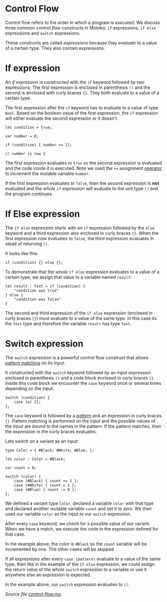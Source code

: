 # Control Flow

Control flow refers to the order in which a program is *executed*. We discuss three common *control flow* constructs in Motoko: `if` expressions, `if else` expressions and `switch` expressions. 

These constructs are called *expressions* because they *evaluate* to a value of a certain type. They also contain expressions. 

# If expression

An *if expression* is constructed with the `if` keyword followed by two expressions. The first expression is enclosed in parenthesis `()` and the second is enclosed with curly braces `{}`. They both evaluate to a value of a certain type.

The first expression after the `if` keyword has to evaluate to a value of type `Bool`. Based on the boolean value of the first expression, the `if` expression will either evaluate the second expression or it doesn't.  

```motoko
let condition = true;

var number = 0;

if (condition) { number += 1};

// number is now 1
```

The first expression evaluates to `true` so the second expression is evaluated and the code inside it is executed. Note we used the `+=` assignment [operator](operators.html) to increment the mutable variable `number`. 

If the first expression evaluates to `false`, then the second expression is **not** evaluated and the *whole* `if` expression will evaluate to the unit type `()` and the program continues.

# If Else expression

The `if else` expression starts with an `if` expression followed by the `else` keyword and a third expression also enclosed in curly braces `{}`. When the first expression now evaluates to `false`, the third expression evaluates in stead of returning `()`. 

It looks like this:

```motoko
if (condition) {} else {};
```

To demonstrate that the *whole* `if else` expression evaluates to a value of a certain type, we assign that value to a variable named `result`:

```motoko
let result : Text = if (condition) {
    "condition was true"
} else {
    "condition was false"
}
```

The second and third expression of the `if else` expression (enclosed in curly braces `{}`) must evaluate to a value of the same type. In this case its the `Text` type and therefore the variable `result` has type `Text`.  

# Switch expression

The `switch` expression is a powerful control flow construct that allows [pattern matching](pattern-matching.html) on its input. 

It constructed with the `switch` keyword followed by an input expression enclosed in parenthesis `()` and a code block enclosed in curly braces `{}`. Inside this code block we encounter the `case` keyword once or several times depending on the input. 

```motoko
switch (condition) {
    case (a) {};
};
```

The `case` keyword is followed by a *[pattern](pattern-matching.html)* and an expression in curly braces `{}`. Pattern matching is performed on the input and the possible values of the input are *bound* to the names in the pattern. If the pattern matches, then the expression in the curly braces evaluates. 

Lets switch on a variant as an input:

```motoko
type Color = { #Black; #White; #Blue; };

let color : Color = #Black;

var count = 0;

switch (color) {
    case (#Black) { count += 1 };
    case (#White) { count-= 1 };
    case (#Blue) { count := 0 };
};
```

We defined a variant type `Color`, declared a variable `color` with that type and declared another mutable variable `count` and set it to zero. We then used our variable `color` as the input to our `switch` expression.

After every `case` keyword, we check for a possible value of our variant. When we have a match, we execute the code in the expression defined for that case.

In the example above, the color is `#Black` so the `count` variable will be incremented by one. The other cases will be skipped. 

If all expressions after every `case (pattern)` evaluate to a value of the same type, then like in the example of the `if else` expression, we could assign the return value of the *whole* `switch` expression to a variable or use it anywhere else an expression is expected.

In the example above, our `switch` expression evaluates to `()`.

*Source file [control-flow.mo](control-flow.mo)*